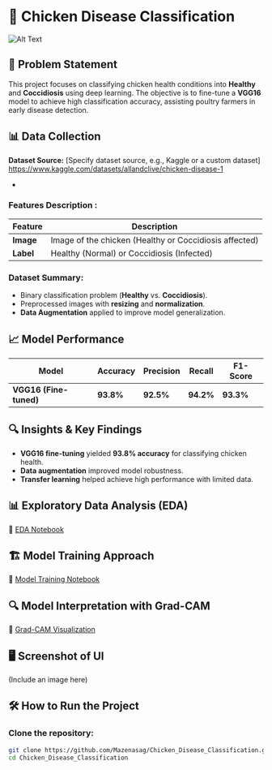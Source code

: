 # 🐔 Chicken Disease Classification
![Alt Text](static/PrediChick.PNG)

## 📌 Problem Statement

This project focuses on classifying chicken health conditions into **Healthy** and **Coccidiosis** using deep learning. The objective is to fine-tune a **VGG16** model to achieve high classification accuracy, assisting poultry farmers in early disease detection.

## 📊 Data Collection 

**Dataset Source:** [Specify dataset source, e.g., Kaggle or a custom dataset]
https://www.kaggle.com/datasets/allandclive/chicken-disease-1

-
### Features Description :

| Feature   | Description                                            |
| --------- | ------------------------------------------------------ |
| **Image** | Image of the chicken (Healthy or Coccidiosis affected) |
| **Label** | Healthy (Normal) or Coccidiosis (Infected)             |

### Dataset Summary:

- Binary classification problem (**Healthy** vs. **Coccidiosis**).
- Preprocessed images with **resizing** and **normalization**.
- **Data Augmentation** applied to improve model generalization.

## 📈 Model Performance

| Model                  | Accuracy  | Precision | Recall    | F1-Score  |
| ---------------------- | --------- | --------- | --------- | --------- |
| **VGG16 (Fine-tuned)** | **93.8%** | **92.5%** | **94.2%** | **93.3%** |

## 🔍 Insights & Key Findings

- **VGG16 fine-tuning** yielded **93.8% accuracy** for classifying chicken health.
- **Data augmentation** improved model robustness.
- **Transfer learning** helped achieve high performance with limited data.

## 📊 Exploratory Data Analysis (EDA)

🔗 [EDA Notebook](#)

## 🏗️ Model Training Approach

🔗 [Model Training Notebook](.research\04_model_evaluation.ipynb)

## 🔍 Model Interpretation with Grad-CAM

🔗 [Grad-CAM Visualization](#)

## 🖥️ Screenshot of UI

(Include an image here)

## 🛠️ How to Run the Project

### Clone the repository:

```bash
git clone https://github.com/Mazenasag/Chicken_Disease_Classification.git
cd Chicken_Disease_Classification

